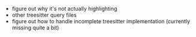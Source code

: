 - figure out why it's not actually highlighting
- other treesitter query files
- figure out how to handle incomplete treesitter implementation (currently missing quite a bit)
